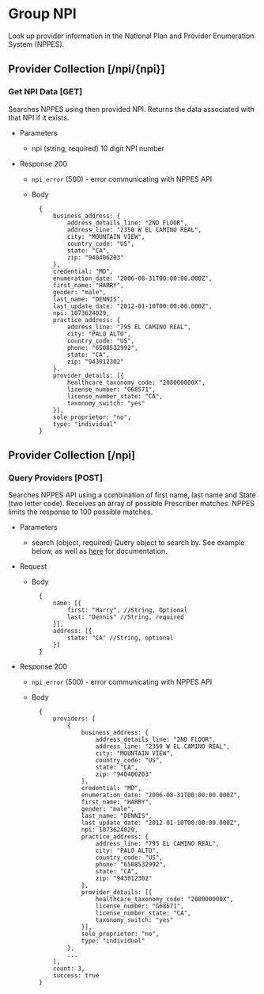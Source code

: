 # Group NPI
Look up provider information in the National Plan and Provider Enumeration System (NPPES).

## Provider Collection [/npi/{npi}]
### Get NPI Data [GET]
Searches NPPES using then provided NPI. Returns the data associated with that NPI if it exists.

+ Parameters
    + npi (string, required)
        10 digit NPI number

+ Response 200
    + `npi_error` (500) - error communicating with NPPES API

    + Body

            {
                business_address: {
                    address_details_line: "2ND FLOOR",
                    address_line: "2350 W EL CAMINO REAL",
                    city: "MOUNTAIN VIEW",
                    country_code: "US",
                    state: "CA",
                    zip: "940406203"
                },
                credential: "MD",
                enumeration_date: "2006-08-31T00:00:00.000Z",
                first_name: "HARRY",
                gender: "male",
                last_name: "DENNIS",
                last_update_date: "2012-01-10T00:00:00.000Z",
                npi: 1073624029,
                practice_address: {
                    address_line: "795 EL CAMINO REAL",
                    city: "PALO ALTO",
                    country_code: "US",
                    phone: "6508532992",
                    state: "CA",
                    zip: "943012302"
                },
                provider_details: [{
                    healthcare_taxonomy_code: "208000000X",
                    license_number: "G68571",
                    license_number_state: "CA",
                    taxonomy_switch: "yes"
                }],
                sole_proprietor: "no",
                type: "individual"
            }

## Provider Collection [/npi]
### Query Providers [POST]
Searches NPPES API using a combination of first name, last name and State (two letter code). Receives an
array of possible Prescriber matches. NPPES limits the response to 100 possible matches.

+ Parameters
    + search (object, required)
        Query object to search by. See example below, as well as [here](https://github.com/amida-tech/npi-js) for documentation.

+ Request
    + Body

            {
                name: [{
                    first: "Harry", //String, Optional
                    last: "Dennis" //String, required
                }],
                address: [{
                    state: "CA" //String, optional
                }]
            }

+ Response 200
    + `npi_error` (500) - error communicating with NPPES API

    + Body

            {
                providers: [ 
                    {
                        business_address: {
                            address_details_line: "2ND FLOOR",
                            address_line: "2350 W EL CAMINO REAL",
                            city: "MOUNTAIN VIEW",
                            country_code: "US",
                            state: "CA",
                            zip: "940406203"
                        },
                        credential: "MD",
                        enumeration_date: "2006-08-31T00:00:00.000Z",
                        first_name: "HARRY",
                        gender: "male",
                        last_name: "DENNIS",
                        last_update_date: "2012-01-10T00:00:00.000Z",
                        npi: 1073624029,
                        practice_address: {
                            address_line: "795 EL CAMINO REAL",
                            city: "PALO ALTO",
                            country_code: "US",
                            phone: "6508532992",
                            state: "CA",
                            zip: "943012302"
                        },
                        provider_details: [{
                            healthcare_taxonomy_code: "208000000X",
                            license_number: "G68571",
                            license_number_state: "CA",
                            taxonomy_switch: "yes"
                        }],
                        sole_proprietor: "no",
                        type: "individual"
                    },
                    ...
                ],
                count: 3,
                success: true
            }

